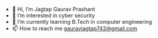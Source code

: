 - 👋 Hi, I’m Jagtap Gaurav Prashant
- 👀 I’m interested in cyber security
- 🌱 I’m currently learning B.Tech in computer engineering
- 📫 How to reach me gauravjagtap742@gmail.com

<!---
gaurav-2024/gaurav-2024 is a ✨ special ✨ repository because its `README.md` (this file) appears on your GitHub profile.
You can click the Preview link to take a look at your changes.
--->
